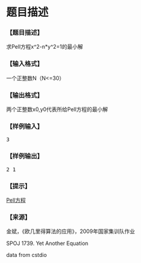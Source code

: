# 题目描述


<h3>
【题目描述】
</h3>
<p>
求Pell方程x^2-n*y^2=1的最小解
</p>
<h3>
【输入格式】
</h3>
<p>
一个正整数N（N&lt;=30）
</p>
<h3>
【输出格式】
</h3>
<p>
两个正整数x0,y0代表所给Pell方程的最小解
</p>
<h3>
【样例输入】
</h3>
<pre>3</pre>
<h3>
【样例输出】
</h3>
<pre>2 1</pre>
<h3>
【提示】
</h3>
<p>
<a href="http://zh.wikipedia.org/wiki/%E4%BD%A9%E5%B0%94%E6%96%B9%E7%A8%8B#.E4.BD.A9.E5.B0.94.E6.96.B9.E7.A8.8B.E7.9A.84.E8.A7.A3" target="_blank">Pell方程</a> 
</p>
<h3>
【来源】
</h3>
<p>
金斌，《欧几里得算法的应用》，2009年国家集训队作业
</p>
<p>
SPOJ 1739. Yet Another Equation
</p>
<p>
data from cstdio
</p>

